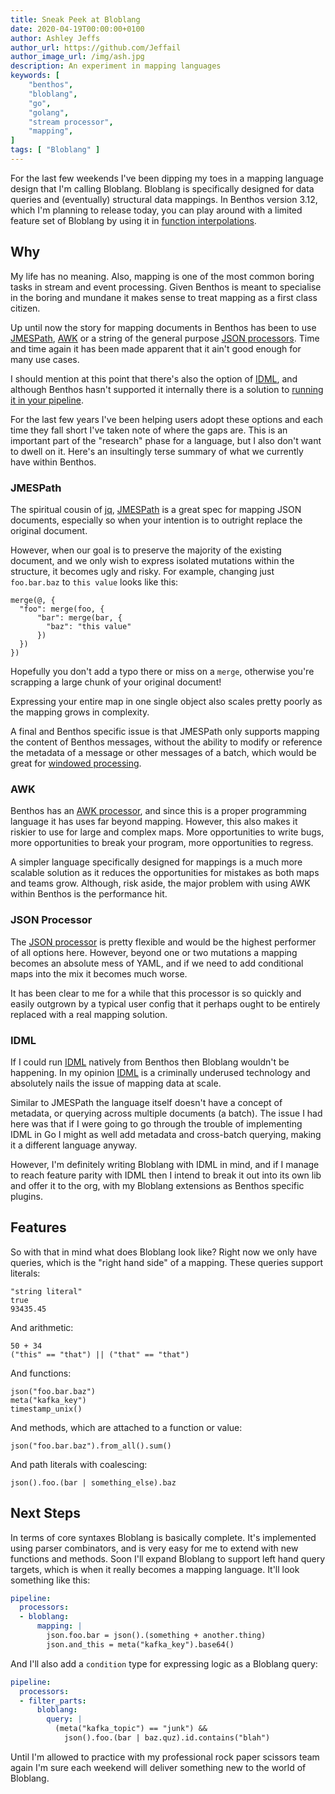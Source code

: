 ```yaml
---
title: Sneak Peek at Bloblang
date: 2020-04-19T00:00:00+0100
author: Ashley Jeffs
author_url: https://github.com/Jeffail
author_image_url: /img/ash.jpg
description: An experiment in mapping languages
keywords: [
    "benthos",
    "bloblang",
    "go",
    "golang",
    "stream processor",
    "mapping",
]
tags: [ "Bloblang" ]
---
```


For the last few weekends I've been dipping my toes in a mapping language design that I'm calling Bloblang. Bloblang is specifically designed for data queries and (eventually) structural data mappings. In Benthos version 3.12, which I'm planning to release today, you can play around with a limited feature set of Bloblang by using it in [function interpolations](/docs/configuration/interpolation).

<!--truncate-->

## Why

My life has no meaning. Also, mapping is one of the most common boring tasks in stream and event processing. Given Benthos is meant to specialise in the boring and mundane it makes sense to treat mapping as a first class citizen.

Up until now the story for mapping documents in Benthos has been to use [JMESPath][processor.jmespath], [AWK][processor.awk] or a string of the general purpose [JSON processors][processor.json]. Time and time again it has been made apparent that it ain't good enough for many use cases.

I should mention at this point that there's also the option of [IDML][idml], and although Benthos hasn't supported it internally there is a solution to [running it in your pipeline][idml-example].

For the last few years I've been helping users adopt these options and each time they fall short I've taken note of where the gaps are. This is an important part of the "research" phase for a language, but I also don't want to dwell on it. Here's an insultingly terse summary of what we currently have within Benthos.

### JMESPath

The spiritual cousin of [jq][jq], [JMESPath][jmespath] is a great spec for mapping JSON documents, especially so when your intention is to outright replace the original document.

However, when our goal is to preserve the majority of the existing document, and we only wish to express isolated mutations within the structure, it becomes ugly and risky. For example, changing just `foo.bar.baz` to `this value` looks like this:

```
merge(@, {
  "foo": merge(foo, {
	  "bar": merge(bar, {
	    "baz": "this value"
	  })
  })
})
```

Hopefully you don't add a typo there or miss on a `merge`, otherwise you're scrapping a large chunk of your original document!

Expressing your entire map in one single object also scales pretty poorly as the mapping grows in complexity.

A final and Benthos specific issue is that JMESPath only supports mapping the content of Benthos messages, without the ability to modify or reference the metadata of a message or other messages of a batch, which would be great for [windowed processing][windowed-processing].

### AWK

Benthos has an [AWK processor][processor.awk], and since this is a proper programming language it has uses far beyond mapping. However, this also makes it riskier to use for large and complex maps. More opportunities to write bugs, more opportunities to break your program, more opportunities to regress.

A simpler language specifically designed for mappings is a much more scalable solution as it reduces the opportunities for mistakes as both maps and teams grow. Although, risk aside, the major problem with using AWK within Benthos is the performance hit.

### JSON Processor

The [JSON processor][processor.json] is pretty flexible and would be the highest performer of all options here. However, beyond one or two mutations a mapping becomes an absolute mess of YAML, and if we need to add conditional maps into the mix it becomes much worse.

It has been clear to me for a while that this processor is so quickly and easily outgrown by a typical user config that it perhaps ought to be entirely replaced with a real mapping solution.

### IDML

If I could run [IDML][idml] natively from Benthos then Bloblang wouldn't be happening. In my opinion [IDML][idml] is a criminally underused technology and absolutely nails the issue of mapping data at scale.

Similar to JMESPath the language itself doesn't have a concept of metadata, or querying across multiple documents (a batch). The issue I had here was that if I were going to go through the trouble of implementing IDML in Go I might as well add metadata and cross-batch querying, making it a different language anyway.

However, I'm definitely writing Bloblang with IDML in mind, and if I manage to reach feature parity with IDML then I intend to break it out into its own lib and offer it to the org, with my Bloblang extensions as Benthos specific plugins.

## Features

So with that in mind what does Bloblang look like? Right now we only have queries, which is the "right hand side" of a mapping. These queries support literals:

```
"string literal"
true
93435.45
```

And arithmetic:

```
50 + 34
("this" == "that") || ("that" == "that")
```

And functions:

```
json("foo.bar.baz")
meta("kafka_key")
timestamp_unix()
```

And methods, which are attached to a function or value:

```
json("foo.bar.baz").from_all().sum()
```

And path literals with coalescing:

```
json().foo.(bar | something_else).baz
```

## Next Steps

In terms of core syntaxes Bloblang is basically complete. It's implemented using parser combinators, and is very easy for me to extend with new functions and methods. Soon I'll expand Bloblang to support left hand query targets, which is when it really becomes a mapping language. It'll look something like this:

```yaml
pipeline:
  processors:
  - bloblang:
      mapping: |
        json.foo.bar = json().(something + another.thing)
        json.and_this = meta("kafka_key").base64()
```

And I'll also add a `condition` type for expressing logic as a Bloblang query:

```yaml
pipeline:
  processors:
  - filter_parts:
      bloblang:
        query: |
          (meta("kafka_topic") == "junk") &&
            json().foo.(bar | baz.quz).id.contains("blah")
```

Until I'm allowed to practice with my professional rock paper scissors team again I'm sure each weekend will deliver something new to the world of Bloblang.

[function-interpolations]: /docs/configuration/interpolation
[windowed-processing]: /docs/configuration/windowed_processing
[processor.jmespath]: /docs/components/processors/jmespath
[processor.json]: /docs/components/processors/json
[processor.awk]: /docs/components/processors/awk
[idml]: https://idml.io/
[idml-example]: https://github.com/Jeffail/benthos/blob/master/resources/docker/Dockerfile.idml
[jq]: https://stedolan.github.io/jq/
[jmespath]: https://jmespath.org/
